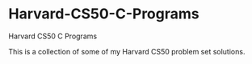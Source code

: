 Harvard-CS50-C-Programs
=======================

Harvard CS50 C Programs

This is a collection of some of my Harvard CS50 problem set solutions.

